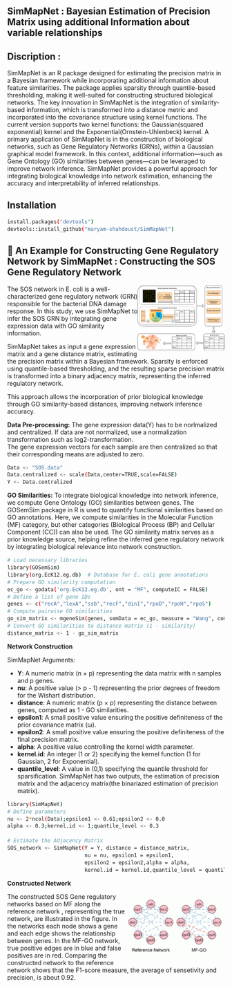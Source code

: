 ## SimMapNet : Bayesian Estimation of Precision Matrix using additional Information about variable relationships 

## Discription : 
SimMapNet is an R package designed for estimating the precision matrix in a Bayesian framework while incorporating additional information about feature similarities. The package applies sparsity through quantile-based thresholding, making it well-suited for constructing structured biological networks.
The key innovation in SimMapNet is the integration of similarity-based information, which is transformed into a distance metric and incorporated into the covariance structure using kernel functions. The current version supports two kernel functions: the Gaussian(squared exponential) kernel and the Exponential(Ornstein-Uhlenbeck) kernel.
A primary application of SimMapNet is in the construction of biological networks, such as Gene Regulatory Networks (GRNs), within a Gaussian graphical model framework. In this context, additional information—such as Gene Ontology (GO) similarities between genes—can be leveraged to improve network inference.
SimMapNet provides a powerful approach for integrating biological knowledge into network estimation, enhancing the accuracy and interpretability of inferred relationships.  

## Installation
```bash
install.packages("devtools")
devtools::install_github("maryam-shahdoust/SimMapNet")
```

##  🔬 An Example for Constructing Gene Regulatory Network by SimMapNet : Constructing the SOS Gene Regulatory Network 
</div>
<img src="figures/SimMapNet_final.drawio.png" style="width:40%;" align=right>
The SOS network in E. coli is a well-characterized gene regulatory network (GRN) responsible for the bacterial DNA damage response. In this study, we use SimMapNet to infer the SOS GRN by integrating gene expression data with GO similarity information.

SimMapNet takes as input a gene expression matrix and a gene distance matrix, estimating the precision matrix within a Bayesian framework. Sparsity is enforced using quantile-based thresholding, and the resulting sparse precision matrix is transformed into a binary adjacency matrix, representing the inferred regulatory network.

This approach allows the incorporation of prior biological knowledge through GO similarity-based distances, improving network inference accuracy.

**Data Pre-processing:**
The gene expression data(Y) has to be norlmalized and centralized. If data are not normalized, use a normalization transformation such as log2-transformation.   
The gene expression vectors for each sample are then centralized so that their corresponding means are adjusted to zero.
``` bash
Data <- "SOS.data"
Data.centralized <- scale(Data,center=TRUE,scale=FALSE)
Y <- Data.centralized
```

**GO Similarities:**
To integrate biological knowledge into network inference, we compute Gene Ontology (GO) similarities between genes. The GOSemSim package in R is used to quantify functional similarities based on GO annotations. Here, we compute similarities in the Molecular Function (MF) category, but other categories (Biological Process (BP) and Cellular Component (CC)) can also be used.
The GO similarity matrix serves as a prior knowledge source, helping refine the inferred gene regulatory network by integrating biological relevance into network construction.
```bash
# Load necessary libraries
library(GOSemSim)
library(org.EcK12.eg.db)  # Database for E. coli gene annotations
# Prepare GO similarity computation
ec_go <- godata('org.EcK12.eg.db', ont = "MF", computeIC = FALSE)
# Define a list of gene IDs
genes <- c("recA","lexA","ssb","recF","dinI","rpoD","rpoH","rpoS")  
# Compute pairwise GO similarities
go_sim_matrix <- mgeneSim(genes, semData = ec_go, measure = "Wang", combine = "BMA")
# Convert GO similarities to distance matrix (1 - similarity)
distance_matrix <- 1 - go_sim_matrix
```
**Network Construction**

SimMapNet Arguments:
- **Y**: A numeric matrix (n × p) representing the data matrix with n samples and p genes.
- **nu**: A positive value (> p - 1) representing the prior degrees of freedom for the Wishart distribution.
- **distance**: A numeric matrix (p × p) representing the distance between genes, computed as 1 - GO similarities.
- **epsilon1**: A small positive value ensuring the positive definiteness of the prior covariance matrix (ω).
- **epsilon2**: A small positive value ensuring the positive definiteness of the final precision matrix.
- **alpha**: A positive value controlling the kernel width parameter.
- **kernel.id**: An integer (1 or 2) specifying the kernel function (1 for Gaussian, 2 for Exponential).
- **quantile_level**: A value in (0,1) specifying the quantile threshold for sparsification.
SimMapNet has two outputs, the estimation of precision matrix and the adjacency matrix(the binariazed estimation of precision matrix).

```bash
library(SimMapNet)
# Define parameters
nu <- 2*ncol(Data);epsilon1 <- 0.61;epsilon2 <- 0.0  
alpha <- 0.3;kernel.id <- 1;quantile_level <- 0.3

# Estimate the Adjacency Matrix
SOS_network <- SimMapNet(Y = Y, distance = distance_matrix, 
                         nu = nu, epsilon1 = epsilon1,    
                         epsilon2 = epsilon2,alpha = alpha,      
                         kernel.id = kernel.id,quantile_level = quantile_level)[[2]]
```

**Constructed Network**
</div>
<img src="figures/sos_netsplot2.png" style="width:45%;" align=right>
The constructed SOS Gene regulatory networks based on MF along the reference network , representing the true network, are illustrated in the figure. In the networks each node shows a gene and each edge shows the relationship between genes. In the MF-GO network, true positive edges are in blue and false positives are in red. Comparing the constructed network to the reference network shows that the F1-score measure, the average of sensetivity and precision, is about 0.92.
